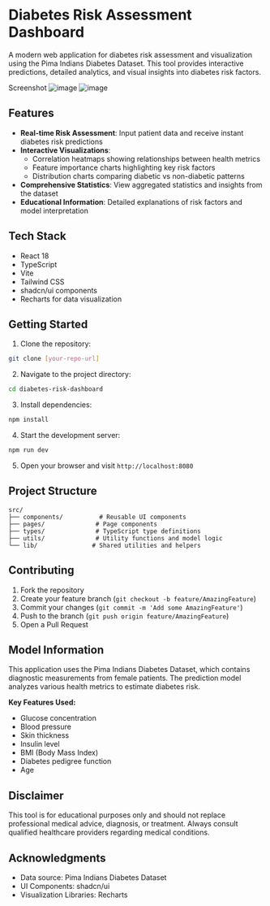 # Diabetes Risk Assessment Dashboard

A modern web application for diabetes risk assessment and visualization using the Pima Indians Diabetes Dataset. This tool provides interactive predictions, detailed analytics, and visual insights into diabetes risk factors.


Screenshot 
![image](https://github.com/user-attachments/assets/925781ff-12e6-4c05-aceb-b578ed33e0a2)
![image](https://github.com/user-attachments/assets/aac83ca1-08c0-4bb5-8f92-66cb0be52a32)



## Features

- **Real-time Risk Assessment**: Input patient data and receive instant diabetes risk predictions
- **Interactive Visualizations**: 
  - Correlation heatmaps showing relationships between health metrics
  - Feature importance charts highlighting key risk factors
  - Distribution charts comparing diabetic vs non-diabetic patterns
- **Comprehensive Statistics**: View aggregated statistics and insights from the dataset
- **Educational Information**: Detailed explanations of risk factors and model interpretation

## Tech Stack

- React 18
- TypeScript
- Vite
- Tailwind CSS
- shadcn/ui components
- Recharts for data visualization

## Getting Started

1. Clone the repository:
```bash
git clone [your-repo-url]
```

2. Navigate to the project directory:
```bash
cd diabetes-risk-dashboard
```

3. Install dependencies:
```bash
npm install
```

4. Start the development server:
```bash
npm run dev
```

5. Open your browser and visit `http://localhost:8080`

## Project Structure

```
src/
├── components/          # Reusable UI components
├── pages/              # Page components
├── types/              # TypeScript type definitions
├── utils/              # Utility functions and model logic
└── lib/               # Shared utilities and helpers
```

## Contributing

1. Fork the repository
2. Create your feature branch (`git checkout -b feature/AmazingFeature`)
3. Commit your changes (`git commit -m 'Add some AmazingFeature'`)
4. Push to the branch (`git push origin feature/AmazingFeature`)
5. Open a Pull Request

## Model Information

This application uses the Pima Indians Diabetes Dataset, which contains diagnostic measurements from female patients. The prediction model analyzes various health metrics to estimate diabetes risk.

**Key Features Used:**
- Glucose concentration
- Blood pressure
- Skin thickness
- Insulin level
- BMI (Body Mass Index)
- Diabetes pedigree function
- Age

## Disclaimer

This tool is for educational purposes only and should not replace professional medical advice, diagnosis, or treatment. Always consult qualified healthcare providers regarding medical conditions.



## Acknowledgments

- Data source: Pima Indians Diabetes Dataset
- UI Components: shadcn/ui
- Visualization Libraries: Recharts
